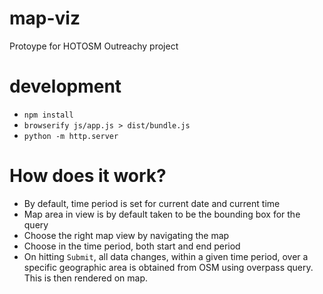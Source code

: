
# map-viz
Protoype for HOTOSM Outreachy project

# development
* `npm install`
* `browserify js/app.js > dist/bundle.js`
* `python -m http.server`

# How does it work?
* By default, time period is set for current date and current time
* Map area in view is by default taken to be the bounding box for the query
* Choose the right map view by navigating the map
* Choose in the time period, both start and end period
* On hitting `Submit`, all data changes, within a given time period, over a specific geographic area is obtained from OSM using overpass query. This is then rendered on map.
